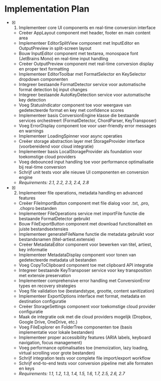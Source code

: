 # Implementation Plan

- [x] 1. Implementeer core UI components en real-time conversion interface
  - Creëer AppLayout component met header, footer en main content area
  - Implementeer EditorSplitView component met InputEditor en OutputPreview in split-screen layout
  - Bouw InputEditor component met textarea, monospace font (JetBrains Mono) en real-time input handling
  - Creëer OutputPreview component met real-time conversion display en proper text formatting
  - Implementeer EditorToolbar met FormatSelector en KeySelector dropdown componenten
  - Integreer bestaande FormatDetector service voor automatische format detection bij input changes
  - Integreer bestaande AutoKeyDetection service voor automatische key detection
  - Voeg StatusIndicator component toe voor weergave van gedetecteerde format en key met confidence scores
  - Implementeer basis ConversionEngine klasse die bestaande services orchestreert (FormatDetector, ChordParser, KeyTransposer)
  - Voeg ErrorDisplay component toe voor user-friendly error messages en warnings
  - Implementeer LoadingSpinner voor async operaties
  - Creëer storage abstraction layer met StorageProvider interface (voorbereidend voor cloud integratie)
  - Implementeer basis LocalStorageProvider als foundation voor toekomstige cloud providers
  - Voeg debounced input handling toe voor performance optimalisatie bij real-time conversion
  - Schrijf unit tests voor alle nieuwe UI componenten en conversion engine
  - _Requirements: 2.1, 2.2, 2.3, 2.4, 2.8_

- [x] 2. Implementeer file operations, metadata handling en advanced features





  - Creëer FileImportButton component met file dialog voor .txt, .pro, .chopro bestanden
  - Implementeer FileOperations service met importFile functie die bestaande FormatDetector gebruikt
  - Bouw FileExportButton component met download functionaliteit en juiste bestandsextensies
  - Implementeer generateFileName functie die metadata gebruikt voor bestandsnamen (titel-artiest.extensie)
  - Creëer MetadataEditor component voor bewerken van titel, artiest, key informatie
  - Implementeer MetadataDisplay component voor tonen van gedetecteerde metadata uit bestanden
  - Voeg CopyToClipboard component toe met clipboard API integratie
  - Integreer bestaande KeyTransposer service voor key transposition met extensie preservation
  - Implementeer comprehensive error handling met ConversionError types en recovery strategies
  - Voeg file validation toe (bestandstype, grootte, content sanitization)
  - Implementeer ExportOptions interface met format, metadata en destination configuratie
  - Creëer StorageSettings component voor toekomstige cloud provider configuratie
  - Maak de integratie ook met die cloud providers mogelijk (Dropbox, Google Drive, OneDrive, etc.)
  - Voeg FileExplorer en FolderTree componenten toe (basis implementatie voor lokale bestanden)
  - Implementeer proper accessibility features (ARIA labels, keyboard navigation, focus management)
  - Voeg performance optimalisaties toe (memoization, lazy loading, virtual scrolling voor grote bestanden)
  - Schrijf integration tests voor complete file import/export workflow
  - Schrijf end-to-end tests voor conversion pipeline met alle formaten en keys
  - _Requirements: 1.1, 1.2, 1.3, 1.4, 1.5, 1.6, 1.7, 2.5, 2.6, 2.7_